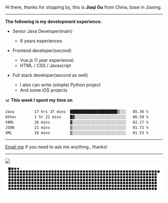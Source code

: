 Hi there, thanks for stopping by, this is **Jiaqi Gu** from China, base in Jiaxing.

---

**The following is my development experience.**

- Senior Java Developer(main)
  - 8 years experiences

- Frontend developer(second)
  - Vue.js (1 year experience)
  - HTML / CSS / Javascript
  
- Full stack developer(second as well)
  - I also can write (simple) Python project
  - And some iOS projects

📊 **This week I spent my time on**
<!--START_SECTION:waka-->

```txt
Java         17 hrs 37 mins  █████████████████████▒░░░   85.36 %
Other        1 hr 21 mins    █▓░░░░░░░░░░░░░░░░░░░░░░░   06.59 %
YAML         26 mins         ▓░░░░░░░░░░░░░░░░░░░░░░░░   02.17 %
JSON         21 mins         ▒░░░░░░░░░░░░░░░░░░░░░░░░   01.72 %
XML          18 mins         ▒░░░░░░░░░░░░░░░░░░░░░░░░   01.53 %
```

<!--END_SECTION:waka-->

---

[Email me](mailto:htk2klwgr@mozmail.com?subject=Hiring_from_GitHub) if you need to ask me anything., thanks!

---

![]( https://visitor-badge.glitch.me/badge?page_id=githubgujiaqi)
![]( https://github.com/droid-Q/droid-Q/raw/output/github-contribution-grid-snake.svg#gh-dark-mode-only)
